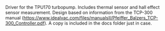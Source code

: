Driver for the TPU170 turbopump. Includes thermal sensor and hall effect sensor measurement. Design based on information from the TCP-300 manual (https://www.idealvac.com/files/manualsII/Pfeiffer_Balzers_TCP-300_Controller.pdf). A copy is included in the docs folder just in case.

